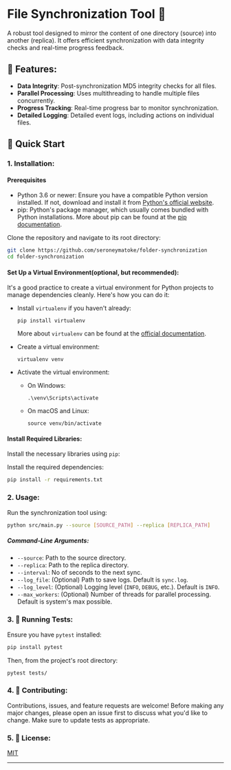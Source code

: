 # File Synchronization Tool 📂

A robust tool designed to mirror the content of one directory (source) into another (replica). It offers efficient synchronization with data integrity checks and real-time progress feedback.

## 🌟 Features:

- **Data Integrity**: Post-synchronization MD5 integrity checks for all files.
- **Parallel Processing**: Uses multithreading to handle multiple files concurrently.
- **Progress Tracking**: Real-time progress bar to monitor synchronization.
- **Detailed Logging**: Detailed event logs, including actions on individual files.

## 🚀 Quick Start

### 1. Installation:

#### Prerequisites

- Python 3.6 or newer: Ensure you have a compatible Python version installed. If not, download and install it from [Python's official website](https://python.org).
- pip: Python's package manager, which usually comes bundled with Python installations. More about pip can be found at the [pip documentation](https://pip.pypa.io/en/stable/).

Clone the repository and navigate to its root directory:

```bash
git clone https://github.com/seroneymatoke/folder-synchronization
cd folder-synchronization
```


#### Set Up a Virtual Environment(optional, but recommended):

It's a good practice to create a virtual environment for Python projects to manage dependencies cleanly. Here's how you can do it:

- Install `virtualenv` if you haven't already:
  ```
  pip install virtualenv
  ```
  More about `virtualenv` can be found at the [official documentation](https://virtualenv.pypa.io/en/latest/).

- Create a virtual environment:
  ```
  virtualenv venv
  ```

- Activate the virtual environment:

  - On Windows:
    ```
    .\venv\Scripts\activate
    ```

  - On macOS and Linux:
    ```
    source venv/bin/activate
    ```

#### Install Required Libraries:

Install the necessary libraries using `pip`:


Install the required dependencies:

```bash
pip install -r requirements.txt
```

### 2. Usage:

Run the synchronization tool using:

```bash
python src/main.py --source [SOURCE_PATH] --replica [REPLICA_PATH]
```

##### Command-Line Arguments:

- `--source`: Path to the source directory.
- `--replica`: Path to the replica directory.
- `--interval`: No of seconds to the next sync.
- `--log_file`: (Optional) Path to save logs. Default is `sync.log`.
- `--log_level`: (Optional) Logging level (`INFO`, `DEBUG`, etc.). Default is `INFO`.
- `--max_workers`: (Optional) Number of threads for parallel processing. Default is system's max possible.

### 3. 🔧 Running Tests:

Ensure you have `pytest` installed:

```bash
pip install pytest
```

Then, from the project's root directory:

```bash
pytest tests/
```

### 4.  📝 Contributing:

Contributions, issues, and feature requests are welcome! Before making any major changes, please open an issue first to discuss what you'd like to change. Make sure to update tests as appropriate.

### 5. 📜 License:

[MIT](https://choosealicense.com/licenses/mit/)

---